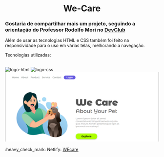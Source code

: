 <h1 align="center">We-Care</h1>


<h3>Gostaria de compartilhar mais um projeto, seguindo a orientação do Professor Rodolfo Mori no <a href="https://rodolfomori.com.br/devclub">DevClub</a></h3>

<P>Além de usar as tecnologias HTML e CSS também foi feito na responsividade para o uso em várias telas, melhorando a navegação.</P>


<p>Tecnologias utilizadas:</p>
<br>
  <img src="https://img.shields.io/badge/HTML-239120?style=for-the-badge&logo=html5&logoColor=white" alt="logo-html">
  <img src="https://img.shields.io/badge/CSS-239120?&style=for-the-badge&logo=css3&logoColor=white" alt="logo-css">
 
  <img src="https://github.com/AlexeEdu/Projeto-Wecare/blob/master/img/imagemWecare.png?raw=true" alt="imagemWecare">
 

  <p>:heavy_check_mark: Netlify: <a href="https://projeto-wecare.netlify.app/">WEcare</a></p>
